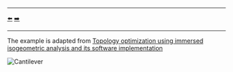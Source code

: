 ***
[⬅️](../023/README.md "Previous example")
[➡️](../025/README.md "Next example")
***

The example is adapted from [Topology optimization using immersed isogeometric analysis and its software implementation](https://doi.org/10.1016/j.cma.2024.117374)

![Cantilever](cantilever_with_a_hole.png)
